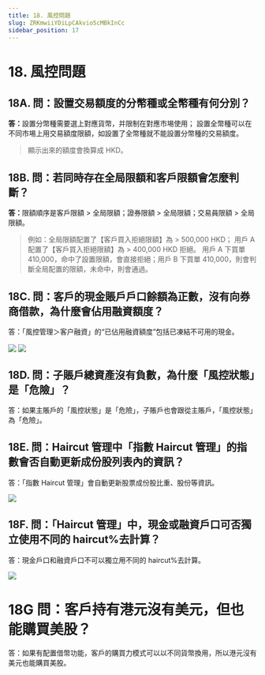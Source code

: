 ```yaml
---
title: 18. 風控問題
slug: ZRKmwiiYDiLpCAkvio5cMBkInCc
sidebar_position: 17
---
```



# 18. 風控問題

## 18A. 問：設置交易額度的分幣種或全幣種有何分別？

<b>答：</b>設置分幣種需要選上對應貨幣，并限制在對應市埸使用；
設置全幣種可以在不同市埸上用交易額度限額，如設置了全幣種就不能設置分幣種的交易額度。

> 顯示出來的額度會換算成 HKD。

## 18B. 問：若同時存在全局限額和客戶限額會怎麼判斷？

<b>答：</b>限額順序是客戶限額 &gt; 全局限額；證券限額 &gt; 全局限額；交易員限額 &gt; 全局限額。

> 例如：全局限額配置了【客戶買入拒絕限額】為 &gt; 500,000 HKD；
>            用戶 A 配置了【客戶買入拒絕限額】為 &gt; 400,000 HKD 拒絕。
> 用戶 A 下買單 410,000，命中了設置限額，會直接拒絕；用戶 B 下買單 410,000，則會判斷全局配置的限額，未命中，則會通過。

## 18C. 問：客戶的現金賬戶戶口餘額為正數，沒有向券商借款，為什麼會佔用融資額度？

答：「風控管理＞客户融資」的“已佔用融資額度”包括已凍結不可用的現金。

<img src="/assets/GEBcbfofqo9LtYxmTRlcRsUZn7d.png" src-width="2828" src-height="1346" align="center"/>

<img src="/assets/EkMQbDjSZoN6zLxUb3Rc3XVLnNc.png" src-width="2856" src-height="1602" align="center"/>

## 18D. 問：子賬戶總資產沒有負數，為什麼「風控狀態」是「危險」？

答：如果主賬戶的「風控狀態」是「危險」，子賬戶也會跟從主賬戶，「風控狀態」為「危險」。

## 18E. 問：Haircut 管理中「指數 Haircut 管理」的指數會否自動更新成份股列表內的資訊？

答：「指數 Haircut 管理」會自動更新股票成份股比重、股份等資訊。

<img src="/assets/SUzUbaMKEoQuvcxZ1WYc5A1TnFe.png" src-width="2858" src-height="1298" align="center"/>

## 18F. 問：「Haircut 管理」中，現金或融資戶口可否獨立使用不同的 haircut%去計算？

答：現金戶口和融資戶口不可以獨立用不同的 haircut%去計算。

<img src="/assets/Il5qbFVIro8BDixGBnmcR6aynff.png" src-width="2808" src-height="1330" align="center"/>

# 18G 問：客戶持有港元沒有美元，但也能購買美股？

答：如果有配置借幣功能，客戶的購買力模式可以以不同貨幣換用，所以港元沒有美元也能購買美股。

